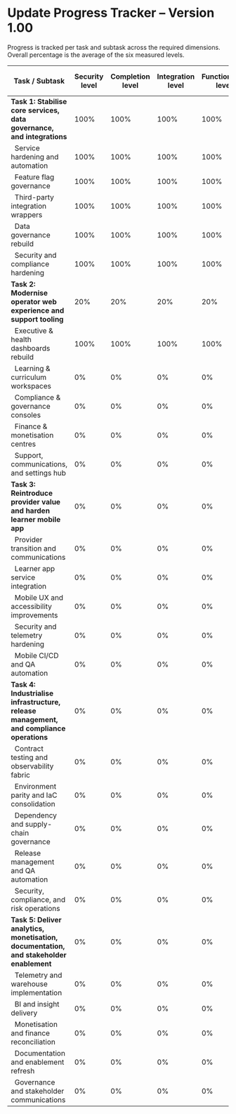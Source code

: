# Update Progress Tracker – Version 1.00

Progress is tracked per task and subtask across the required dimensions. Overall percentage is the average of the six measured levels.

| Task / Subtask | Security level | Completion level | Integration level | Functionality level | Error free level | Production level | Overall level |
|---------------|----------------|------------------|-------------------|---------------------|------------------|------------------|---------------|
| **Task 1: Stabilise core services, data governance, and integrations** | 100% | 100% | 100% | 100% | 100% | 100% | 100% |
| &nbsp;&nbsp;Service hardening and automation | 100% | 100% | 100% | 100% | 100% | 100% | 100% |
| &nbsp;&nbsp;Feature flag governance | 100% | 100% | 100% | 100% | 100% | 100% | 100% |
| &nbsp;&nbsp;Third-party integration wrappers | 100% | 100% | 100% | 100% | 100% | 100% | 100% |
| &nbsp;&nbsp;Data governance rebuild | 100% | 100% | 100% | 100% | 100% | 100% | 100% |
| &nbsp;&nbsp;Security and compliance hardening | 100% | 100% | 100% | 100% | 100% | 100% | 100% |
| **Task 2: Modernise operator web experience and support tooling** | 20% | 20% | 20% | 20% | 20% | 20% | 20% |
| &nbsp;&nbsp;Executive & health dashboards rebuild | 100% | 100% | 100% | 100% | 100% | 100% | 100% |
| &nbsp;&nbsp;Learning & curriculum workspaces | 0% | 0% | 0% | 0% | 0% | 0% | 0% |
| &nbsp;&nbsp;Compliance & governance consoles | 0% | 0% | 0% | 0% | 0% | 0% | 0% |
| &nbsp;&nbsp;Finance & monetisation centres | 0% | 0% | 0% | 0% | 0% | 0% | 0% |
| &nbsp;&nbsp;Support, communications, and settings hub | 0% | 0% | 0% | 0% | 0% | 0% | 0% |
| **Task 3: Reintroduce provider value and harden learner mobile app** | 0% | 0% | 0% | 0% | 0% | 0% | 0% |
| &nbsp;&nbsp;Provider transition and communications | 0% | 0% | 0% | 0% | 0% | 0% | 0% |
| &nbsp;&nbsp;Learner app service integration | 0% | 0% | 0% | 0% | 0% | 0% | 0% |
| &nbsp;&nbsp;Mobile UX and accessibility improvements | 0% | 0% | 0% | 0% | 0% | 0% | 0% |
| &nbsp;&nbsp;Security and telemetry hardening | 0% | 0% | 0% | 0% | 0% | 0% | 0% |
| &nbsp;&nbsp;Mobile CI/CD and QA automation | 0% | 0% | 0% | 0% | 0% | 0% | 0% |
| **Task 4: Industrialise infrastructure, release management, and compliance operations** | 0% | 0% | 0% | 0% | 0% | 0% | 0% |
| &nbsp;&nbsp;Contract testing and observability fabric | 0% | 0% | 0% | 0% | 0% | 0% | 0% |
| &nbsp;&nbsp;Environment parity and IaC consolidation | 0% | 0% | 0% | 0% | 0% | 0% | 0% |
| &nbsp;&nbsp;Dependency and supply-chain governance | 0% | 0% | 0% | 0% | 0% | 0% | 0% |
| &nbsp;&nbsp;Release management and QA automation | 0% | 0% | 0% | 0% | 0% | 0% | 0% |
| &nbsp;&nbsp;Security, compliance, and risk operations | 0% | 0% | 0% | 0% | 0% | 0% | 0% |
| **Task 5: Deliver analytics, monetisation, documentation, and stakeholder enablement** | 0% | 0% | 0% | 0% | 0% | 0% | 0% |
| &nbsp;&nbsp;Telemetry and warehouse implementation | 0% | 0% | 0% | 0% | 0% | 0% | 0% |
| &nbsp;&nbsp;BI and insight delivery | 0% | 0% | 0% | 0% | 0% | 0% | 0% |
| &nbsp;&nbsp;Monetisation and finance reconciliation | 0% | 0% | 0% | 0% | 0% | 0% | 0% |
| &nbsp;&nbsp;Documentation and enablement refresh | 0% | 0% | 0% | 0% | 0% | 0% | 0% |
| &nbsp;&nbsp;Governance and stakeholder communications | 0% | 0% | 0% | 0% | 0% | 0% | 0% |


